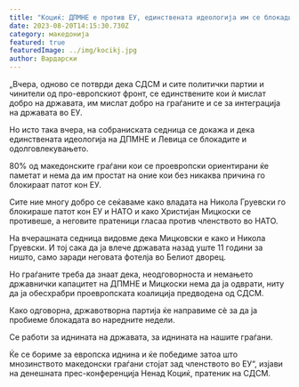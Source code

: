 ```yaml
---
title: "Коциќ: ДПМНЕ е против ЕУ, единствената идеологија им се блокадите"
date: 2023-08-20T14:15:30.730Z
category: македонија
featured: true
featuredImage: ../img/kocikj.jpg
author: Вардарски
---
```

<!--StartFragment-->

„Вчера, одново се потврди дека СДСМ и сите политички партии и чинители од про-европскиот фронт, се единствените кои ѝ мислат добро на државата, им мислат добро на граѓаните и се за интеграција на државата во ЕУ.

Но исто така вчера, на собраниската седница се докажа и дека единствената идеологија на ДПМНЕ и Левица се блокадите и одолговлекувањето.

80% од македонските граѓани кои се проевропски ориентирани ќе паметат и нема да им простат на оние кои без никаква причина го блокираат патот кон ЕУ.

Сите ние многу добро се сеќаваме како владата на Никола Груевски го блокираше патот кон ЕУ и НАТО и како Христијан Мицкоски се противеше, а неговите пратеници гласаа против членството во НАТО.

На вчерашната седница видовме дека Мицковски е како и Никола Груевски. И тој сака да ја влече државата назад уште 11 години за ништо, само заради неговата фотелја во Белиот дворец.

Но граѓаните треба да знаат дека, неодговорноста и немањето државнички капацитет на ДПМНЕ и Мицкоски нема да ја одврати, ниту да ја обесхрабри проевропската коалиција предводена од СДСМ.

Како одговорна, државотворна партија ќе направиме сѐ за да ја пробиеме блокадата во наредните недели.

Се работи за иднината на државата, за иднината на нашите граѓани.

Ќе се бориме за европска иднина и ќе победиме затоа што мнозинството македонски граѓани стојат зад членството во ЕУ“, изјави на денешната прес-конференција Ненад Коциќ, пратеник на СДСМ.

<!--EndFragment-->